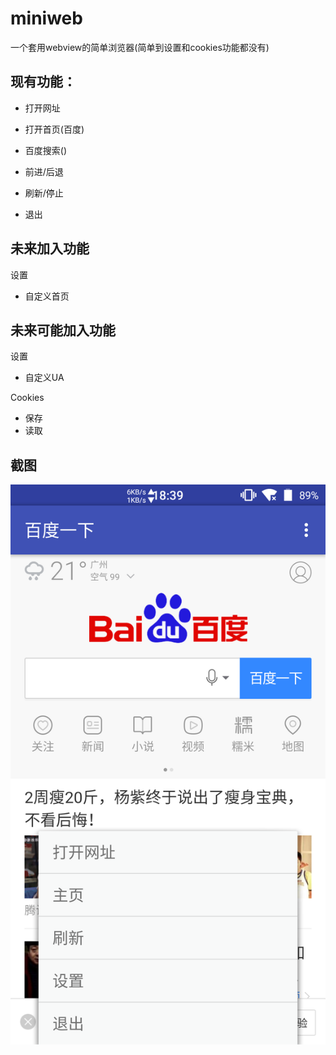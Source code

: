# miniweb
一个套用webview的简单浏览器(简单到设置和cookies功能都没有)

## 现有功能：
- 打开网址

- 打开首页(百度)

- 百度搜索()

- 前进/后退

- 刷新/停止

- 退出

## 未来加入功能
设置
- 自定义首页

## 未来可能加入功能
设置
- 自定义UA

Cookies
- 保存
- 读取

## 截图

![](https://github.com/zhihaofans/miniweb/raw/master/image/Screenshot.png)